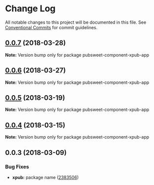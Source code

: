 # Change Log

All notable changes to this project will be documented in this file.
See [Conventional Commits](https://conventionalcommits.org) for commit guidelines.

<a name="0.0.7"></a>
## [0.0.7](https://gitlab.coko.foundation/pubsweet/pubsweet/compare/pubsweet-component-xpub-app@0.0.6...pubsweet-component-xpub-app@0.0.7) (2018-03-28)




**Note:** Version bump only for package pubsweet-component-xpub-app

<a name="0.0.6"></a>
## [0.0.6](https://gitlab.coko.foundation/pubsweet/pubsweet/compare/pubsweet-component-xpub-app@0.0.5...pubsweet-component-xpub-app@0.0.6) (2018-03-27)




**Note:** Version bump only for package pubsweet-component-xpub-app

<a name="0.0.5"></a>
## [0.0.5](https://gitlab.coko.foundation/pubsweet/pubsweet/compare/pubsweet-component-xpub-app@0.0.4...pubsweet-component-xpub-app@0.0.5) (2018-03-19)




**Note:** Version bump only for package pubsweet-component-xpub-app

<a name="0.0.4"></a>
## [0.0.4](https://gitlab.coko.foundation/pubsweet/pubsweet/compare/pubsweet-component-xpub-app@0.0.3...pubsweet-component-xpub-app@0.0.4) (2018-03-15)




**Note:** Version bump only for package pubsweet-component-xpub-app

<a name="0.0.3"></a>

## 0.0.3 (2018-03-09)

### Bug Fixes

* **xpub:** package name ([2383506](https://gitlab.coko.foundation/pubsweet/pubsweet/commit/2383506))

